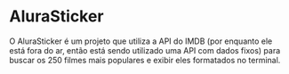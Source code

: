 # AluraSticker

O AluraSticker é um projeto que utiliza a API do IMDB (por enquanto ele está fora do ar, então está sendo utilizado uma API com dados fixos) para buscar os 250 filmes mais populares e exibir eles formatados no terminal.
